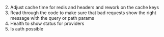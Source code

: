 
2. Adjust cache time for redis and headers and rework on the cache keys
3. Read through the code to make sure that bad requests show the right message with the query or path params
5. Health to show status for providers
6. Is auth possible